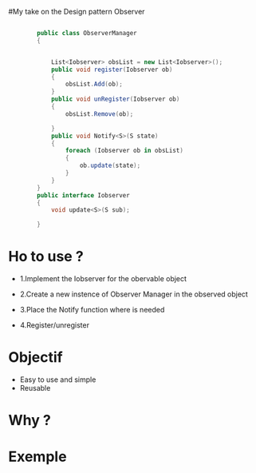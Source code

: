 #My take on the Design pattern  Observer
```csharp

        public class ObserverManager
        {


            List<Iobserver> obsList = new List<Iobserver>();
            public void register(Iobserver ob)
            {
                obsList.Add(ob);
            }
            public void unRegister(Iobserver ob)
            {
                obsList.Remove(ob);

            }
            public void Notify<S>(S state)
            {
                foreach (Iobserver ob in obsList)
                {
                    ob.update(state);
                }
            }
        }
        public interface Iobserver
        {
            void update<S>(S sub);

        }
```
# Ho to use ?

* 1.Implement the Iobserver for the obervable object

* 2.Create a new instence of Observer Manager in the observed object

* 3.Place the Notify function where is needed

* 4.Register/unregister 

# Objectif 

* Easy to use and simple
* Reusable

# Why ?

# Exemple




  
